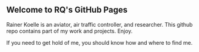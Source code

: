 ## Welcome to RQ's GitHub Pages

Rainer Koelle is an aviator, air traffic controller, and researcher. 
This github repo contains part of my work and projects. 
Enjoy.

If you need to get hold of me, you should know how and where to find me.
